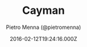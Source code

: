 ---
title: Cayman
github: https://github.com/pietromenna/jekyll-cayman-theme
demo: https://jasonlong.github.io/cayman-theme/
author: Pietro Menna (@pietromenna)
ssg:
  - Jekyll
cms:
  - Markdown
date: 2016-02-12T19:24:16.000Z
description: >-
  A Jekyll theme for the responsive theme for GitHub Pages
  https://jasonlong.github.io/cayman-theme/
draft: true
publish_date: '2016-02-12T19:24:16Z'
update_date: '2021-06-24T00:34:46Z'
github_star: 239
github_fork: 222
---